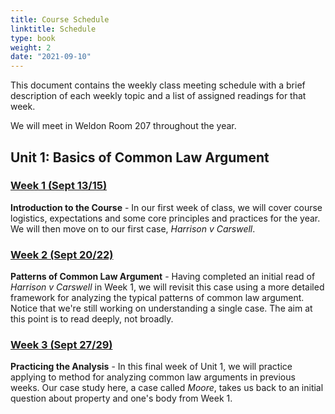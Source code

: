 ```yaml
---
title: Course Schedule
linktitle: Schedule
type: book
weight: 2
date: "2021-09-10"
---
```


This document contains the weekly class meeting schedule with a brief description of each weekly topic and a list of assigned readings for that week.

We will meet in Weldon Room 207 throughout the year. 

## Unit 1: Basics of Common Law Argument

### [Week 1 (Sept 13/15)](../../readings/week1)

**Introduction to the Course** - In our first week of class, we will cover course logistics, expectations and some core principles and practices for the year. We will then move on to our first case, *Harrison v Carswell*. 

### [Week 2 (Sept 20/22)](../../readings/week2)

**Patterns of Common Law Argument** -  Having completed an initial read of *Harrison v Carswell* in Week 1, we will revisit this case using a more detailed framework for analyzing the typical patterns of common law argument. Notice that we're still working on understanding a single case. The aim at this point is to read deeply, not broadly.

### [Week 3 (Sept 27/29)](../../readings/week3)

**Practicing the Analysis** - In this final week of Unit 1, we will practice applying to method for analyzing common law arguments in previous weeks. Our case study here, a case called *Moore*, takes us back to an initial question about property and one's body from Week 1.
 

